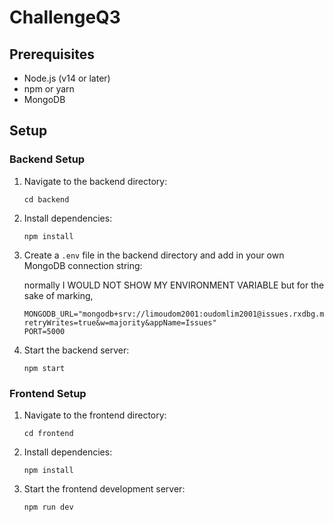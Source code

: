 # ChallengeQ3

## Prerequisites

- Node.js (v14 or later)
- npm or yarn
- MongoDB

## Setup

### Backend Setup

1. Navigate to the backend directory:

   ```
   cd backend
   ```

2. Install dependencies:

   ```
   npm install
   ```

3. Create a `.env` file in the backend directory and add in your own MongoDB connection string:

   normally I WOULD NOT SHOW MY ENVIRONMENT VARIABLE but for the sake of marking,

   ```
   MONGODB_URL="mongodb+srv://limoudom2001:oudomlim2001@issues.rxdbg.mongodb.net/?retryWrites=true&w=majority&appName=Issues"
   PORT=5000
   ```

4. Start the backend server:
   ```
   npm start
   ```

### Frontend Setup

1. Navigate to the frontend directory:

   ```
   cd frontend
   ```

2. Install dependencies:

   ```
   npm install
   ```

3. Start the frontend development server:
   ```
   npm run dev
   ```
